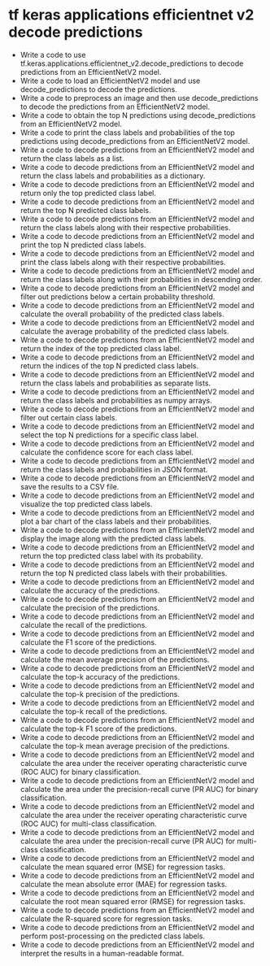 # tf keras applications efficientnet v2 decode predictions

- Write a code to use tf.keras.applications.efficientnet_v2.decode_predictions to decode predictions from an EfficientNetV2 model.
- Write a code to load an EfficientNetV2 model and use decode_predictions to decode the predictions.
- Write a code to preprocess an image and then use decode_predictions to decode the predictions from an EfficientNetV2 model.
- Write a code to obtain the top N predictions using decode_predictions from an EfficientNetV2 model.
- Write a code to print the class labels and probabilities of the top predictions using decode_predictions from an EfficientNetV2 model.
- Write a code to decode predictions from an EfficientNetV2 model and return the class labels as a list.
- Write a code to decode predictions from an EfficientNetV2 model and return the class labels and probabilities as a dictionary.
- Write a code to decode predictions from an EfficientNetV2 model and return only the top predicted class label.
- Write a code to decode predictions from an EfficientNetV2 model and return the top N predicted class labels.
- Write a code to decode predictions from an EfficientNetV2 model and return the class labels along with their respective probabilities.
- Write a code to decode predictions from an EfficientNetV2 model and print the top N predicted class labels.
- Write a code to decode predictions from an EfficientNetV2 model and print the class labels along with their respective probabilities.
- Write a code to decode predictions from an EfficientNetV2 model and return the class labels along with their probabilities in descending order.
- Write a code to decode predictions from an EfficientNetV2 model and filter out predictions below a certain probability threshold.
- Write a code to decode predictions from an EfficientNetV2 model and calculate the overall probability of the predicted class labels.
- Write a code to decode predictions from an EfficientNetV2 model and calculate the average probability of the predicted class labels.
- Write a code to decode predictions from an EfficientNetV2 model and return the index of the top predicted class label.
- Write a code to decode predictions from an EfficientNetV2 model and return the indices of the top N predicted class labels.
- Write a code to decode predictions from an EfficientNetV2 model and return the class labels and probabilities as separate lists.
- Write a code to decode predictions from an EfficientNetV2 model and return the class labels and probabilities as numpy arrays.
- Write a code to decode predictions from an EfficientNetV2 model and filter out certain class labels.
- Write a code to decode predictions from an EfficientNetV2 model and select the top N predictions for a specific class label.
- Write a code to decode predictions from an EfficientNetV2 model and calculate the confidence score for each class label.
- Write a code to decode predictions from an EfficientNetV2 model and return the class labels and probabilities in JSON format.
- Write a code to decode predictions from an EfficientNetV2 model and save the results to a CSV file.
- Write a code to decode predictions from an EfficientNetV2 model and visualize the top predicted class labels.
- Write a code to decode predictions from an EfficientNetV2 model and plot a bar chart of the class labels and their probabilities.
- Write a code to decode predictions from an EfficientNetV2 model and display the image along with the predicted class labels.
- Write a code to decode predictions from an EfficientNetV2 model and return the top predicted class label with its probability.
- Write a code to decode predictions from an EfficientNetV2 model and return the top N predicted class labels with their probabilities.
- Write a code to decode predictions from an EfficientNetV2 model and calculate the accuracy of the predictions.
- Write a code to decode predictions from an EfficientNetV2 model and calculate the precision of the predictions.
- Write a code to decode predictions from an EfficientNetV2 model and calculate the recall of the predictions.
- Write a code to decode predictions from an EfficientNetV2 model and calculate the F1 score of the predictions.
- Write a code to decode predictions from an EfficientNetV2 model and calculate the mean average precision of the predictions.
- Write a code to decode predictions from an EfficientNetV2 model and calculate the top-k accuracy of the predictions.
- Write a code to decode predictions from an EfficientNetV2 model and calculate the top-k precision of the predictions.
- Write a code to decode predictions from an EfficientNetV2 model and calculate the top-k recall of the predictions.
- Write a code to decode predictions from an EfficientNetV2 model and calculate the top-k F1 score of the predictions.
- Write a code to decode predictions from an EfficientNetV2 model and calculate the top-k mean average precision of the predictions.
- Write a code to decode predictions from an EfficientNetV2 model and calculate the area under the receiver operating characteristic curve (ROC AUC) for binary classification.
- Write a code to decode predictions from an EfficientNetV2 model and calculate the area under the precision-recall curve (PR AUC) for binary classification.
- Write a code to decode predictions from an EfficientNetV2 model and calculate the area under the receiver operating characteristic curve (ROC AUC) for multi-class classification.
- Write a code to decode predictions from an EfficientNetV2 model and calculate the area under the precision-recall curve (PR AUC) for multi-class classification.
- Write a code to decode predictions from an EfficientNetV2 model and calculate the mean squared error (MSE) for regression tasks.
- Write a code to decode predictions from an EfficientNetV2 model and calculate the mean absolute error (MAE) for regression tasks.
- Write a code to decode predictions from an EfficientNetV2 model and calculate the root mean squared error (RMSE) for regression tasks.
- Write a code to decode predictions from an EfficientNetV2 model and calculate the R-squared score for regression tasks.
- Write a code to decode predictions from an EfficientNetV2 model and perform post-processing on the predicted class labels.
- Write a code to decode predictions from an EfficientNetV2 model and interpret the results in a human-readable format.
